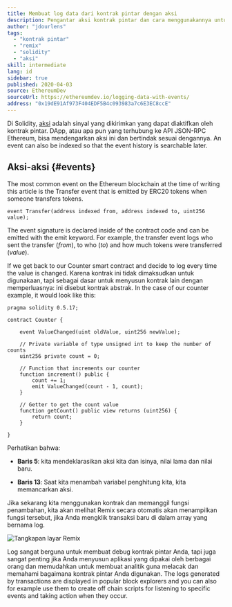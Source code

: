 ```yaml
---
title: Membuat log data dari kontrak pintar dengan aksi
description: Pengantar aksi kontrak pintar dan cara menggunakannya untuk log data
author: "jdourlens"
tags:
  - "kontrak pintar"
  - "remix"
  - "solidity"
  - "aksi"
skill: intermediate
lang: id
sidebar: true
published: 2020-04-03
source: EthereumDev
sourceUrl: https://ethereumdev.io/logging-data-with-events/
address: "0x19dE91Af973F404EDF5B4c093983a7c6E3EC8ccE"
---
```


Di Solidity, [aksi](/developers/docs/smart-contracts/anatomy/#events-and-logs) adalah sinyal yang dikirimkan yang dapat diaktifkan oleh kontrak pintar. DApp, atau apa pun yang terhubung ke API JSON-RPC Ethereum, bisa mendengarkan aksi ini dan bertindak sesuai dengannya. An event can also be indexed so that the event history is searchable later.

## Aksi-aksi {#events}

The most common event on the Ethereum blockchain at the time of writing this article is the Transfer event that is emitted by ERC20 tokens when someone transfers tokens.

```solidity
event Transfer(address indexed from, address indexed to, uint256 value);
```

The event signature is declared inside of the contract code and can be emitted with the emit keyword. For example, the transfer event logs who sent the transfer (_from_), to who (_to_) and how much tokens were transferred (_value_).

If we get back to our Counter smart contract and decide to log every time the value is changed. Karena kontrak ini tidak dimaksudkan untuk digunakaan, tapi sebagai dasar untuk menyusun kontrak lain dengan memperluasnya: ini disebut kontrak abstrak. In the case of our counter example, it would look like this:

```solidity
pragma solidity 0.5.17;

contract Counter {

    event ValueChanged(uint oldValue, uint256 newValue);

    // Private variable of type unsigned int to keep the number of counts
    uint256 private count = 0;

    // Function that increments our counter
    function increment() public {
        count += 1;
        emit ValueChanged(count - 1, count);
    }

    // Getter to get the count value
    function getCount() public view returns (uint256) {
        return count;
    }

}
```

Perhatikan bahwa:

- **Baris 5**: kita mendeklarasikan aksi kita dan isinya, nilai lama dan nilai baru.

- **Baris 13**: Saat kita menambah variabel penghitung kita, kita memancarkan aksi.

Jika sekarang kita menggunakan kontrak dan memanggil fungsi penambahan, kita akan melihat Remix secara otomatis akan menampilkan fungsi tersebut, jika Anda mengklik transaksi baru di dalam array yang bernama log.

![Tangkapan layar Remix](./remix-screenshot.png)

Log sangat berguna untuk membuat debug kontrak pintar Anda, tapi juga sangat penting jika Anda menyusun aplikasi yang dipakai oleh berbagai orang dan memudahkan untuk membuat analitik guna melacak dan memahami bagaimana kontrak pintar Anda digunakan. The logs generated by transactions are displayed in popular block explorers and you can also for example use them to create off chain scripts for listening to specific events and taking action when they occur.
